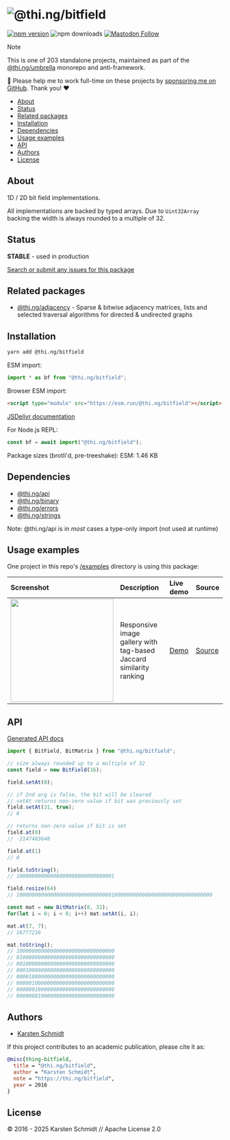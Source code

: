 <!-- This file is generated - DO NOT EDIT! -->
<!-- Please see: https://github.com/thi-ng/umbrella/blob/develop/CONTRIBUTING.md#changes-to-readme-files -->
# ![@thi.ng/bitfield](https://raw.githubusercontent.com/thi-ng/umbrella/develop/assets/banners/thing-bitfield.svg?1ec5b594)

[![npm version](https://img.shields.io/npm/v/@thi.ng/bitfield.svg)](https://www.npmjs.com/package/@thi.ng/bitfield)
![npm downloads](https://img.shields.io/npm/dm/@thi.ng/bitfield.svg)
[![Mastodon Follow](https://img.shields.io/mastodon/follow/109331703950160316?domain=https%3A%2F%2Fmastodon.thi.ng&style=social)](https://mastodon.thi.ng/@toxi)

> [!NOTE]
> This is one of 203 standalone projects, maintained as part
> of the [@thi.ng/umbrella](https://github.com/thi-ng/umbrella/) monorepo
> and anti-framework.
>
> 🚀 Please help me to work full-time on these projects by [sponsoring me on
> GitHub](https://github.com/sponsors/postspectacular). Thank you! ❤️

- [About](#about)
- [Status](#status)
- [Related packages](#related-packages)
- [Installation](#installation)
- [Dependencies](#dependencies)
- [Usage examples](#usage-examples)
- [API](#api)
- [Authors](#authors)
- [License](#license)

## About

1D / 2D bit field implementations.

All implementations are backed by typed arrays. Due to `Uint32Array`
backing the width is always rounded to a multiple of 32.

## Status

**STABLE** - used in production

[Search or submit any issues for this package](https://github.com/thi-ng/umbrella/issues?q=%5Bbitfield%5D+in%3Atitle)

## Related packages

- [@thi.ng/adjacency](https://github.com/thi-ng/umbrella/tree/develop/packages/adjacency) - Sparse & bitwise adjacency matrices, lists and selected traversal algorithms for directed & undirected graphs

## Installation

```bash
yarn add @thi.ng/bitfield
```

ESM import:

```ts
import * as bf from "@thi.ng/bitfield";
```

Browser ESM import:

```html
<script type="module" src="https://esm.run/@thi.ng/bitfield"></script>
```

[JSDelivr documentation](https://www.jsdelivr.com/)

For Node.js REPL:

```js
const bf = await import("@thi.ng/bitfield");
```

Package sizes (brotli'd, pre-treeshake): ESM: 1.46 KB

## Dependencies

- [@thi.ng/api](https://github.com/thi-ng/umbrella/tree/develop/packages/api)
- [@thi.ng/binary](https://github.com/thi-ng/umbrella/tree/develop/packages/binary)
- [@thi.ng/errors](https://github.com/thi-ng/umbrella/tree/develop/packages/errors)
- [@thi.ng/strings](https://github.com/thi-ng/umbrella/tree/develop/packages/strings)

Note: @thi.ng/api is in _most_ cases a type-only import (not used at runtime)

## Usage examples

One project in this repo's
[/examples](https://github.com/thi-ng/umbrella/tree/develop/examples)
directory is using this package:

| Screenshot                                                                                                            | Description                                                        | Live demo                                            | Source                                                                            |
|:----------------------------------------------------------------------------------------------------------------------|:-------------------------------------------------------------------|:-----------------------------------------------------|:----------------------------------------------------------------------------------|
| <img src="https://raw.githubusercontent.com/thi-ng/umbrella/develop/assets/examples/related-images.jpg" width="240"/> | Responsive image gallery with tag-based Jaccard similarity ranking | [Demo](https://demo.thi.ng/umbrella/related-images/) | [Source](https://github.com/thi-ng/umbrella/tree/develop/examples/related-images) |

## API

[Generated API docs](https://docs.thi.ng/umbrella/bitfield/)

```ts
import { BitField, BitMatrix } from "@thi.ng/bitfield";

// size always rounded up to a multiple of 32
const field = new BitField(16);

field.setAt(0);

// if 2nd arg is false, the bit will be cleared
// setAt returns non-zero value if bit was previously set
field.setAt(31, true);
// 0

// returns non-zero value if bit is set
field.at(0)
// -2147483648

field.at(1)
// 0

field.toString();
// 10000000000000000000000000000001

field.resize(64)
// 1000000000000000000000000000000100000000000000000000000000000000

const mat = new BitMatrix(8, 32);
for(let i = 0; i < 8; i++) mat.setAt(i, i);

mat.at(7, 7);
// 16777216

mat.toString();
// 10000000000000000000000000000000
// 01000000000000000000000000000000
// 00100000000000000000000000000000
// 00010000000000000000000000000000
// 00001000000000000000000000000000
// 00000100000000000000000000000000
// 00000010000000000000000000000000
// 00000001000000000000000000000000
```

## Authors

- [Karsten Schmidt](https://thi.ng)

If this project contributes to an academic publication, please cite it as:

```bibtex
@misc{thing-bitfield,
  title = "@thi.ng/bitfield",
  author = "Karsten Schmidt",
  note = "https://thi.ng/bitfield",
  year = 2016
}
```

## License

&copy; 2016 - 2025 Karsten Schmidt // Apache License 2.0
